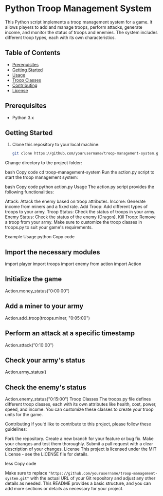 # Python Troop Management System

This Python script implements a troop management system for a game. It allows players to add and manage troops, perform attacks, generate income, and monitor the status of troops and enemies. The system includes different troop types, each with its own characteristics.

## Table of Contents

- [Prerequisites](#prerequisites)
- [Getting Started](#getting-started)
- [Usage](#usage)
- [Troop Classes](#troop-classes)
- [Contributing](#contributing)
- [License](#license)

## Prerequisites

- Python 3.x

## Getting Started

1. Clone this repository to your local machine:

   ```bash
   git clone https://github.com/yourusername/troop-management-system.git
Change directory to the project folder:

bash
Copy code
cd troop-management-system
Run the action.py script to start the troop management system:

bash
Copy code
python action.py
Usage
The action.py script provides the following functionalities:

Attack: Attack the enemy based on troop attributes.
Income: Generate income from miners and a fixed rate.
Add Troop: Add different types of troops to your army.
Troop Status: Check the status of troops in your army.
Enemy Status: Check the status of the enemy (Dragon).
Kill Troop: Remove a troop from your army.
Make sure to customize the troop classes in troops.py to suit your game's requirements.

Example Usage
python
Copy code
## Import the necessary modules
import player
import troops
import enemy
from action import Action

## Initialize the game
Action.money_status("0:00:00")

## Add a miner to your army
Action.add_troop(troops.miner, "0:05:00")

## Perform an attack at a specific timestamp
Action.attack("0:10:00")

## Check your army's status
Action.army_status()

## Check the enemy's status
Action.enemy_status("0:15:00")
Troop Classes
The troops.py file defines different troop classes, each with its own attributes like health, cost, power, speed, and income. You can customize these classes to create your troop units for the game.

Contributing
If you'd like to contribute to this project, please follow these guidelines:

Fork the repository.
Create a new branch for your feature or bug fix.
Make your changes and test them thoroughly.
Submit a pull request with a clear description of your changes.
License
This project is licensed under the MIT License - see the LICENSE file for details.

less
Copy code

Make sure to replace `"https://github.com/yourusername/troop-management-system.git"` with the actual URL of your Git repository and adjust any other details as needed. This README provides a basic structure, and you can add more sections or details as necessary for your project.